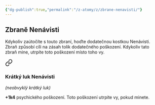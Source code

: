 ```yaml
---
{"dg-publish":true,"permalink":"/z-atomy/z/zbrane-nenavisti/"}
---
```


## Zbraně Nenávisti
Kdykoliv zaútočíte s touto zbraní, hoďte dodatečnou kostkou Nenávisti. Zbraň způsobí cíli na zásah tolik dodatečného poškození. Kdykoliv tato zbraň mine, utrpíte toto poškození místo toho vy. 

<div class="transclusion internal-embed is-loaded"><a class="markdown-embed-link" href="/z-atomy/z/kratky-luk-nenavisti/" aria-label="Open link"><svg xmlns="http://www.w3.org/2000/svg" width="24" height="24" viewBox="0 0 24 24" fill="none" stroke="currentColor" stroke-width="2" stroke-linecap="round" stroke-linejoin="round" class="svg-icon lucide-link"><path d="M10 13a5 5 0 0 0 7.54.54l3-3a5 5 0 0 0-7.07-7.07l-1.72 1.71"></path><path d="M14 11a5 5 0 0 0-7.54-.54l-3 3a5 5 0 0 0 7.07 7.07l1.71-1.71"></path></svg></a><div class="markdown-embed">




### **Krátký luk Nenávisti** 
*(neobvyklý krátký luk)*

**+1k4** psychického poškození. Toto poškození utrpíte vy, pokud minete.

</div></div>
